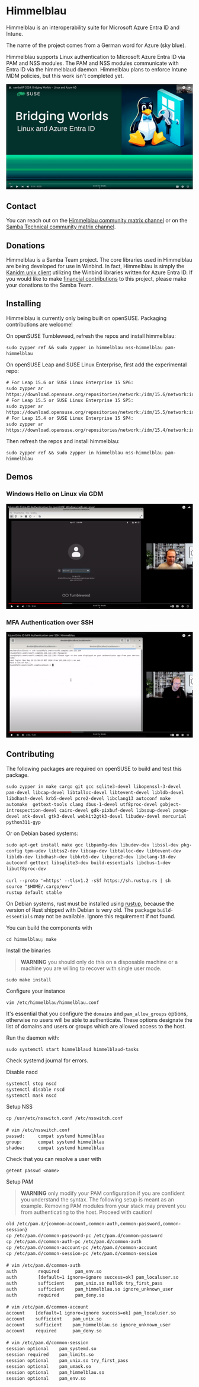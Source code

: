 # Himmelblau

Himmelblau is an interoperability suite for Microsoft Azure Entra ID and Intune.

The name of the project comes from a German word for Azure (sky blue).

Himmelblau supports Linux authentication to Microsoft Azure Entra ID via PAM and NSS modules.
The PAM and NSS modules communicate with Entra ID via the himmelblaud daemon. Himmelblau plans to
enforce Intune MDM policies, but this work isn't completed yet.

[![sambaXP 2024: Bridging Worlds – Linux and Azure AD](img/sambaxp.png)](https://www.youtube.com/watch?v=G07FTKoNTRA "sambaXP 2024: Bridging Worlds – Linux and Azure AD")

## Contact

You can reach out on the [Himmelblau community matrix channel](https://matrix.to/#/#himmelblau:matrix.org)
or on the [Samba Technical community matrix channel](https://matrix.to/#/#samba-technical:matrix.org).

## Donations

Himmelblau is a Samba Team project. The core libraries used in Himmelblau are being developed for use
in Winbind. In fact, Himmelblau is simply the [Kanidm unix client](https://github.com/kanidm/kanidm)
utilizing the Winbind libraries written for Azure Entra ID. If you would like to make
[financial contributions](https://www.samba.org/samba/donations.html) to this project, please make your
donations to the Samba Team.

## Installing

Himmelblau is currently only being built on openSUSE. Packaging contributions are welcome!

On openSUSE Tumbleweed, refresh the repos and install himmelblau:

```shell
sudo zypper ref && sudo zypper in himmelblau nss-himmelblau pam-himmelblau
```

On openSUSE Leap and SUSE Linux Enterprise, first add the experimental repo:

```shell
# For Leap 15.6 or SUSE Linux Enterprise 15 SP6:
sudo zypper ar https://download.opensuse.org/repositories/network:/idm/15.6/network:idm.repo
# For Leap 15.5 or SUSE Linux Enterprise 15 SP5:
sudo zypper ar https://download.opensuse.org/repositories/network:/idm/15.5/network:idm.repo
# For Leap 15.4 or SUSE Linux Enterprise 15 SP4:
sudo zypper ar https://download.opensuse.org/repositories/network:/idm/15.4/network:idm.repo
```

Then refresh the repos and install himmelblau:

```shell
sudo zypper ref && sudo zypper in himmelblau nss-himmelblau pam-himmelblau
```

## Demos

### Windows Hello on Linux via GDM
[![Azure Entra ID Authentication for openSUSE: Windows Hello on Linux!](img/hello.png)](https://www.youtube.com/watch?v=rSeHxs0JX58 "Azure Entra ID Authentication for openSUSE: Windows Hello on Linux!")

### MFA Authentication over SSH

[![Azure Entra ID MFA Authentication over SSH: Himmelblau](img/ssh.png)](https://www.youtube.com/watch?v=IAqC8FoYLGc "Azure Entra ID MFA Authentication over SSH: Himmelblau")

## Contributing

The following packages are required on openSUSE to build and test this package.

    sudo zypper in make cargo git gcc sqlite3-devel libopenssl-3-devel pam-devel libcap-devel libtalloc-devel libtevent-devel libldb-devel libdhash-devel krb5-devel pcre2-devel libclang13 autoconf make automake  gettext-tools clang dbus-1-devel utf8proc-devel gobject-introspection-devel cairo-devel gdk-pixbuf-devel libsoup-devel pango-devel atk-devel gtk3-devel webkit2gtk3-devel libudev-devel mercurial python311-gyp


Or on Debian based systems:

    sudo apt-get install make gcc libpam0g-dev libudev-dev libssl-dev pkg-config tpm-udev libtss2-dev libcap-dev libtalloc-dev libtevent-dev libldb-dev libdhash-dev libkrb5-dev libpcre2-dev libclang-18-dev autoconf gettext libsqlite3-dev build-essentials libdbus-1-dev libutf8proc-dev
    
    curl --proto '=https' --tlsv1.2 -sSf https://sh.rustup.rs | sh
    source "$HOME/.cargo/env"
    rustup default stable

On Debian systems, rust must be installed using [rustup](https://rustup.rs), because the version of Rust shipped with Debian is very old. The package `build-essentials` may not be available. Ignore this requirement if not found.

You can build the components with

    cd himmelblau; make

Install the binaries

> **WARNING** you should only do this on a disposable machine or a machine you are willing to
> recover with single user mode.

    sudo make install

Configure your instance

    vim /etc/himmelblau/himmelblau.conf

It's essential that you configure the `domains` and `pam_allow_groups` options, otherwise
no users will be able to authenticate. These options designate the list of domains and users
or groups which are allowed access to the host.

Run the daemon with:

    sudo systemctl start himmelblaud himmelblaud-tasks

Check systemd journal for errors.

Disable nscd

    systemctl stop nscd
    systemctl disable nscd
    systemctl mask nscd

Setup NSS

    cp /usr/etc/nsswitch.conf /etc/nsswitch.conf

    # vim /etc/nsswitch.conf
    passwd:     compat systemd himmelblau
    group:      compat systemd himmelblau
    shadow:     compat systemd himmelblau

Check that you can resolve a user with

    getent passwd <name>

Setup PAM

> **WARNING** only modify your PAM configuration if you are confident you understand
> the syntax. The following setup is meant as an example. Removing PAM modules from
> your stack may prevent you from authenticating to the host. Proceed with caution!

    old /etc/pam.d/{common-account,common-auth,common-password,common-session}
    cp /etc/pam.d/common-password-pc /etc/pam.d/common-password
    cp /etc/pam.d/common-auth-pc /etc/pam.d/common-auth
    cp /etc/pam.d/common-account-pc /etc/pam.d/common-account
    cp /etc/pam.d/common-session-pc /etc/pam.d/common-session

    # vim /etc/pam.d/common-auth
    auth        required      pam_env.so
    auth        [default=1 ignore=ignore success=ok] pam_localuser.so
    auth        sufficient    pam_unix.so nullok try_first_pass
    auth        sufficient    pam_himmelblau.so ignore_unknown_user
    auth        required      pam_deny.so

    # vim /etc/pam.d/common-account
    account    [default=1 ignore=ignore success=ok] pam_localuser.so
    account    sufficient    pam_unix.so
    account    sufficient    pam_himmelblau.so ignore_unknown_user
    account    required      pam_deny.so

    # vim /etc/pam.d/common-session
    session optional    pam_systemd.so
    session required    pam_limits.so
    session optional    pam_unix.so try_first_pass
    session optional    pam_umask.so
    session optional    pam_himmelblau.so
    session optional    pam_env.so


